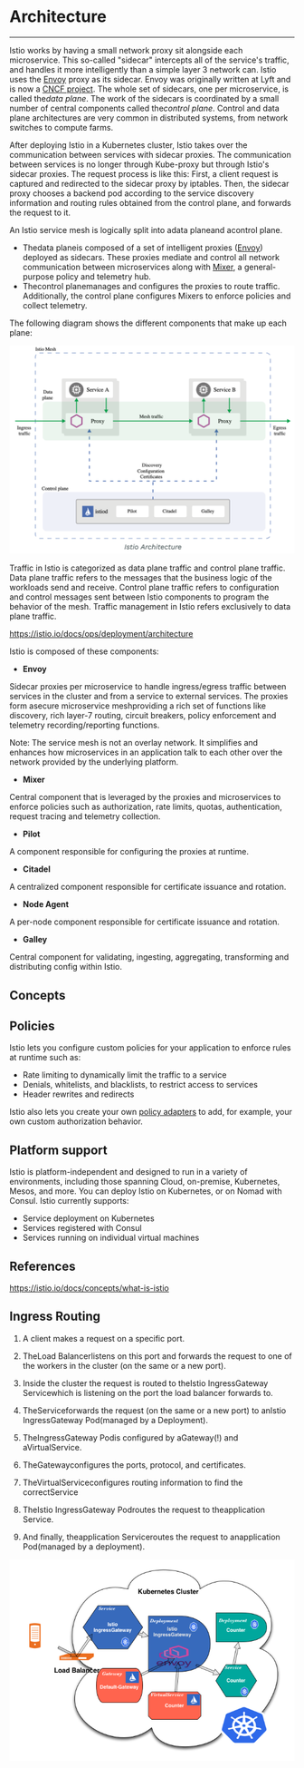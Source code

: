 # Architecture

---

Istio works by having a small network proxy sit alongside each microservice. This so-called "sidecar" intercepts all of the service's traffic, and handles it more intelligently than a simple layer 3 network can. Istio uses the [Envoy](https://www.envoyproxy.io/) proxy as its sidecar. Envoy was originally written at Lyft and is now a [CNCF project](https://landscape.cncf.io/). The whole set of sidecars, one per microservice, is called the*data plane*. The work of the sidecars is coordinated by a small number of central components called the*control plane*. Control and data plane architectures are very common in distributed systems, from network switches to compute farms.

After deploying Istio in a Kubernetes cluster, Istio takes over the communication between services with sidecar proxies. The communication between services is no longer through Kube-proxy but through Istio's sidecar proxies. The request process is like this: First, a client request is captured and redirected to the sidecar proxy by iptables. Then, the sidecar proxy chooses a backend pod according to the service discovery information and routing rules obtained from the control plane, and forwards the request to it.

An Istio service mesh is logically split into adata planeand acontrol plane.

- Thedata planeis composed of a set of intelligent proxies ([Envoy](https://www.envoyproxy.io/)) deployed as sidecars. These proxies mediate and control all network communication between microservices along with [Mixer](https://istio.io/docs/reference/config/policy-and-telemetry/), a general-purpose policy and telemetry hub.
- Thecontrol planemanages and configures the proxies to route traffic. Additionally, the control plane configures Mixers to enforce policies and collect telemetry.

The following diagram shows the different components that make up each plane:

![image](../../../media/DevOps-Monitoring-Architecture-image1.png)

Traffic in Istio is categorized as data plane traffic and control plane traffic. Data plane traffic refers to the messages that the business logic of the workloads send and receive. Control plane traffic refers to configuration and control messages sent between Istio components to program the behavior of the mesh. Traffic management in Istio refers exclusively to data plane traffic.

<https://istio.io/docs/ops/deployment/architecture>

Istio is composed of these components:

- **Envoy**

Sidecar proxies per microservice to handle ingress/egress traffic between services in the cluster and from a service to external services. The proxies form asecure microservice meshproviding a rich set of functions like discovery, rich layer-7 routing, circuit breakers, policy enforcement and telemetry recording/reporting functions.

Note: The service mesh is not an overlay network. It simplifies and enhances how microservices in an application talk to each other over the network provided by the underlying platform.

- **Mixer**

Central component that is leveraged by the proxies and microservices to enforce policies such as authorization, rate limits, quotas, authentication, request tracing and telemetry collection.

- **Pilot**

A component responsible for configuring the proxies at runtime.

- **Citadel**

A centralized component responsible for certificate issuance and rotation.

- **Node Agent**

A per-node component responsible for certificate issuance and rotation.

- **Galley**

Central component for validating, ingesting, aggregating, transforming and distributing config within Istio.

## Concepts

## Policies

Istio lets you configure custom policies for your application to enforce rules at runtime such as:

- Rate limiting to dynamically limit the traffic to a service
- Denials, whitelists, and blacklists, to restrict access to services
- Header rewrites and redirects

Istio also lets you create your own [policy adapters](https://istio.io/docs/tasks/policy-enforcement/control-headers) to add, for example, your own custom authorization behavior.

## Platform support

Istio is platform-independent and designed to run in a variety of environments, including those spanning Cloud, on-premise, Kubernetes, Mesos, and more. You can deploy Istio on Kubernetes, or on Nomad with Consul. Istio currently supports:

- Service deployment on Kubernetes
- Services registered with Consul
- Services running on individual virtual machines

## References

<https://istio.io/docs/concepts/what-is-istio>

## Ingress Routing

1. A client makes a request on a specific port.

2. TheLoad Balancerlistens on this port and forwards the request to one of the workers in the cluster (on the same or a new port).

3. Inside the cluster the request is routed to theIstio IngressGateway Servicewhich is listening on the port the load balancer forwards to.

4. TheServiceforwards the request (on the same or a new port) to anIstio IngressGateway Pod(managed by a Deployment).

5. TheIngressGateway Podis configured by aGateway(!) and aVirtualService.

6. TheGatewayconfigures the ports, protocol, and certificates.

7. TheVirtualServiceconfigures routing information to find the correctService

8. TheIstio IngressGateway Podroutes the request to theapplication Service.

9. And finally, theapplication Serviceroutes the request to anapplication Pod(managed by a deployment).

![image](../../../media/DevOps-Monitoring-Architecture-image2.png)
